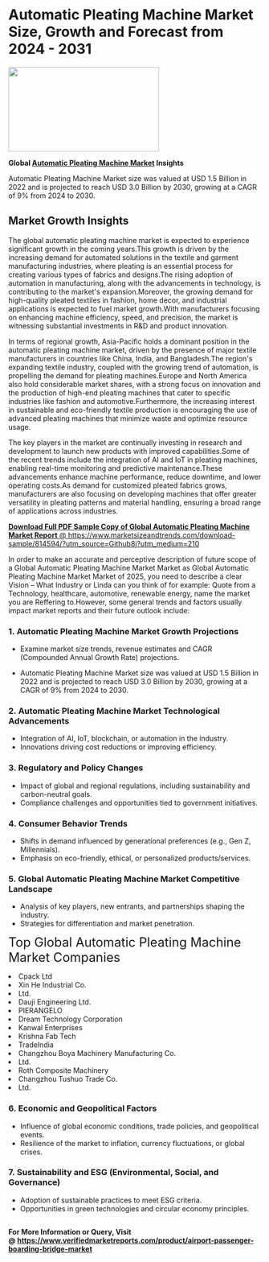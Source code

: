 <H1>Automatic Pleating Machine Market Size, Growth and Forecast from 2024 - 2031</H1><img class="aligncenter size-medium wp-image-584254" src="https://thirdeyenews.in/wp-content/uploads/2024/09/Global-Market-Research-300x168.jpeg" alt="" width="300" height="168" /><p><strong>Global&nbsp;<a href="https://www.marketsizeandtrends.com/download-sample/814594/?utm_source=Github8j?utm_medium=210">Automatic Pleating Machine Market</a> Insights</strong></p><p>Automatic Pleating Machine Market size was valued at USD 1.5 Billion in 2022 and is projected to reach USD 3.0 Billion by 2030, growing at a CAGR of 9% from 2024 to 2030.</p><p><h2>Market Growth Insights</h2> <p>The global automatic pleating machine market is expected to experience significant growth in the coming years.This growth is driven by the increasing demand for automated solutions in the textile and garment manufacturing industries, where pleating is an essential process for creating various types of fabrics and designs.The rising adoption of automation in manufacturing, along with the advancements in technology, is contributing to the market's expansion.Moreover, the growing demand for high-quality pleated textiles in fashion, home decor, and industrial applications is expected to fuel market growth.With manufacturers focusing on enhancing machine efficiency, speed, and precision, the market is witnessing substantial investments in R&D and product innovation.</p> <p><a href="#"></a></p> <p>In terms of regional growth, Asia-Pacific holds a dominant position in the automatic pleating machine market, driven by the presence of major textile manufacturers in countries like China, India, and Bangladesh.The region's expanding textile industry, coupled with the growing trend of automation, is propelling the demand for pleating machines.Europe and North America also hold considerable market shares, with a strong focus on innovation and the production of high-end pleating machines that cater to specific industries like fashion and automotive.Furthermore, the increasing interest in sustainable and eco-friendly textile production is encouraging the use of advanced pleating machines that minimize waste and optimize resource usage.</p> <p>The key players in the market are continually investing in research and development to launch new products with improved capabilities.Some of the recent trends include the integration of AI and IoT in pleating machines, enabling real-time monitoring and predictive maintenance.These advancements enhance machine performance, reduce downtime, and lower operating costs.As demand for customized pleated fabrics grows, manufacturers are also focusing on developing machines that offer greater versatility in pleating patterns and material handling, ensuring a broad range of applications across industries.</p> <p><a href="#"></p><p><span class=""><strong>Download Full PDF Sample Copy of Global Automatic Pleating Machine Market Report</strong> @ <a href="https://www.marketsizeandtrends.com/download-sample/814594/?utm_source=Github8j?utm_medium=210" target="_blank">https://www.marketsizeandtrends.com/download-sample/814594/?utm_source=Github8j?utm_medium=210</a></span></p><p>In order to make an accurate and perceptive description of future scope of a Global&nbsp;Automatic Pleating Machine Market Market as Global&nbsp;Automatic Pleating Machine Market Market of 2025, you need to describe a clear Vision &ndash; What Industry or Linda can you think of for example: Quote from a Technology, healthcare, automotive, renewable energy, name the market you are Reffering to.However, some general trends and factors usually impact market reports and their future outlook include:</p><h3>1.&nbsp;<strong>Automatic Pleating Machine Market Growth Projections</strong></h3><ul><li>Examine market size trends, revenue estimates and CAGR (Compounded Annual Growth Rate) projections.</li><li><p>Automatic Pleating Machine Market size was valued at USD 1.5 Billion in 2022 and is projected to reach USD 3.0 Billion by 2030, growing at a CAGR of 9% from 2024 to 2030.</p></li></ul><h3>2.&nbsp;<strong>Automatic Pleating Machine Market Technological Advancements</strong></h3><ul><li>Integration of AI, IoT, blockchain, or automation in the industry.</li><li>Innovations driving cost reductions or improving efficiency.</li></ul><h3>3.&nbsp;<strong>Regulatory and Policy Changes</strong></h3><ul><li>Impact of global and regional regulations, including sustainability and carbon-neutral goals.</li><li>Compliance challenges and opportunities tied to government initiatives.</li></ul><h3>4.&nbsp;<strong>Consumer Behavior Trends</strong></h3><ul><li>Shifts in demand influenced by generational preferences (e.g., Gen Z, Millennials).</li><li>Emphasis on eco-friendly, ethical, or personalized products/services.</li></ul><h3>5.&nbsp;<strong>Global Automatic Pleating Machine Market Competitive Landscape</strong></h3><ul><li>Analysis of key players, new entrants, and partnerships shaping the industry.</li><li>Strategies for differentiation and market penetration.</li></ul><p data-pm-slice="1 1 []"><span style="color: inherit; font-family: inherit; font-size: 25px;">Top Global Automatic Pleating Machine Market Companies</span></p><div class="" data-test-id=""><p><li>Cpack Ltd</li><li> Xin He Industrial Co.</li><li> Ltd.</li><li> Dauji Engineering Ltd.</li><li> PIERANGELO</li><li> Dream Technology Corporation</li><li> Kanwal Enterprises</li><li> Krishna Fab Tech</li><li> TradeIndia</li><li> Changzhou Boya Machinery Manufacturing Co.</li><li> Ltd.</li><li> Roth Composite Machinery</li><li> Changzhou Tushuo Trade Co.</li><li> Ltd.</li></p></div><h3>6.&nbsp;<strong>Economic and Geopolitical Factors</strong></h3><ul><li>Influence of global economic conditions, trade policies, and geopolitical events.</li><li>Resilience of the market to inflation, currency fluctuations, or global crises.</li></ul><h3>7.&nbsp;<strong>Sustainability and ESG (Environmental, Social, and Governance)</strong></h3><ul><li>Adoption of sustainable practices to meet ESG criteria.</li><li>Opportunities in green technologies and circular economy principles.</li></ul><h2><strong style="font-size: 14px;">For More Information or Query, Visit @&nbsp;</strong><a style="background-color: #ffffff; font-size: 14px;" href="https://www.marketsizeandtrends.com/report/automatic-pleating-machine-market/" target="_blank">https://www.verifiedmarketreports.com/product/airport-passenger-boarding-bridge-market</a></h2>